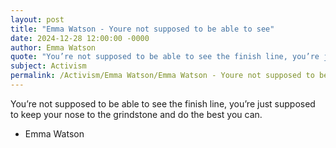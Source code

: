 ```yaml
---
layout: post
title: "Emma Watson - Youre not supposed to be able to see"
date: 2024-12-28 12:00:00 -0000
author: Emma Watson
quote: "You’re not supposed to be able to see the finish line, you’re just supposed to keep your nose to the grindstone and do the best you can."
subject: Activism
permalink: /Activism/Emma Watson/Emma Watson - Youre not supposed to be able to see
---
```


You’re not supposed to be able to see the finish line, you’re just supposed to keep your nose to the grindstone and do the best you can.

- Emma Watson
